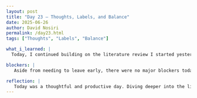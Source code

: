 ```yaml
---
layout: post
title: "Day 23 – Thoughts, Labels, and Balance"
date: 2025-06-26
author: David Nosiri
permalink: /day23.html
tags: ["Thoughts", "Labels", "Balance"]

what_i_learned: |
  Today, I continued building on the literature review I started yesterday, diving deeper into related research to better understand the techniques used in similar ECG projects. As I read through these articles, I found myself actively brainstorming ways to improve upon the existing approaches—thinking critically about how our project could stand out or be more efficient than what’s been done before. This sparked new ideas and gave me a clearer sense of direction for the technical and presentation aspects of our work. On the practical side, I spent time organizing and labeling each block of code in our Google Colab notebook. This not only helped me understand the code better but also made it more accessible and easier for the rest of the team to follow. This cleanup is especially important as we prepare for the upcoming symposium video demo, where we’ll need to clearly explain how our system works from start to finish. Lastly, I took advantage of my 1-hour early dismissal reward—earned from one of the team games earlier this week. I chose to leave a bit early today because I was feeling mentally exhausted and knew I needed a break to recharge. Overall, the day was productive in both research and technical refinement, even with the early wrap-up.   

blockers: |
   Aside from needing to leave early, there were no major blockers today.

reflection: |
   Today was a thoughtful and productive day. Diving deeper into the literature gave me a fresh perspective and sparked new ideas on how we can improve our project beyond what’s already been done. Labeling the code blocks also helped me feel more connected to the technical flow and made things clearer for both myself and the team, especially as we prepare for the symposium demo. Even though I needed to leave early to rest, I’m proud of the progress I made and how I balanced both research and practical work.
---
```

